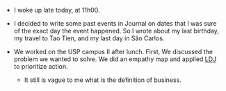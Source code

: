 - I woke up late today, at 11h00.

- I decided to write some past events in Journal on dates that I was sure of the exact day the event happened. So I wrote about my last birthday, my travel to Tao Tien, and my last day in São Carlos.

- We worked on the USP campus II after lunch. First, We discussed the problem we wanted to solve. We did an empathy map and applied [LDJ](/z/lightning-decision-jam) to prioritize action.
  - It still is vague to me what is the definition of business.
